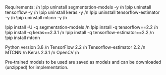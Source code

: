 Requirements: /n
!pip uninstall segmentation-models -y /n
!pip uninstall tensorflow -y /n
!pip uninstall keras -y /n
!pip uninstall tensorflow-estimator -y /n
!pip uninstall mtcnn -y /n

!pip install -U -q segmentation-models /n
!pip install -q tensorflow==2.2 /n
!pip install -q keras==2.3.1 /n
!pip install -q tensorflow-estimator==2.2 /n
!pip install mtcnn
 
Python version 3.8 /n
TensorFlow 2.2 /n
Tensorflow-estimator 2.2 /n
MTCNN /n
Keras 2.3.1 /n
OpenCV /n

Pre-trained models to be used are saved as models and can be downloaded (unzipped) for implementation.
